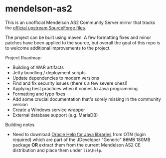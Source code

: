 # mendelson-as2
This is an unofficial Mendelson AS2 Community Server mirror that tracks the [official upstream SourceForge files](https://sourceforge.net/projects/mec-as2/files/).

The project can be built using maven. A few formatting fixes and minor patches have been applied to the source, but overall the goal of this repo is to welcome additional improvements to the project.

Project Roadmap:
- Building of WAR artifacts
- Jetty bundling / deployment scripts
- Update dependencies to modern versions
- Find and fix security issues (there's a few severe ones!)
- Applying best practices when it comes to Java programming
- Formatting and typo fixes
- Add some crucial documentation that's sorely missing in the community version
- Create a Windows service wrapper
- External database support (e.g. MariaDB)

Building notes
- Need to download [Oracle Help for Java libraries](https://www.oracle.com/tools/downloads/jdeveloper-12c-downloads.html) from OTN (login required) which are part of the JDeveloper "Generic" ~~86MB~~ 180MB package **OR** extract them from the current Mendelson AS2 CE distribution and place them under `lib\help`.
